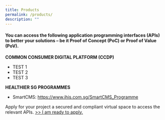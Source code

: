 ```yaml
---
title: Products
permalink: /products/
description: ""
---
```

#### You can access the following application programming interfaces (APIs) to better your solutions – be it Proof of Concept (PoC) or Proof of Value (PoV).


**COMMON CONSUMER DIGITAL PLATFORM (CCDP)**

* TEST 1
* TEST 2
* TEST 3


**HEALTHIER SG PROGRAMMES**
* SmartCMS: https://www.ihis.com.sg/SmartCMS_Programme


Apply for your project a secured and compliant virtual space to access the relevant APIs. 
[>> I am ready to apply.](https://form.gov.sg/63f7116ff390580012f9ef61)